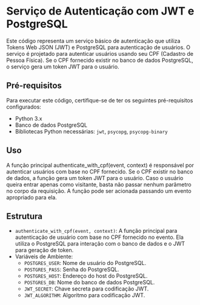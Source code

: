 # Serviço de Autenticação com JWT e PostgreSQL

Este código representa um serviço básico de autenticação que utiliza Tokens Web JSON (JWT) e PostgreSQL para autenticação de usuários. O serviço é projetado para autenticar usuários usando seu CPF (Cadastro de Pessoa Física). Se o CPF fornecido existir no banco de dados PostgreSQL, o serviço gera um token JWT para o usuário.

## Pré-requisitos

Para executar este código, certifique-se de ter os seguintes pré-requisitos configurados:

- Python 3.x
- Banco de dados PostgreSQL
- Bibliotecas Python necessárias: `jwt`, `psycopg`, `psycopg-binary`

## Uso

A função principal authenticate_with_cpf(event, context) é responsável por autenticar usuários com base no CPF fornecido. Se o CPF existir no banco de dados, a função gera um token JWT para o usuário. Caso o usuário queira entrar apenas como visitante, basta não passar nenhum parâmetro no corpo da requisição. A função pode ser acionada passando um evento apropriado para ela.

## Estrutura

- `authenticate_with_cpf(event, context)`: A função principal para autenticação de usuário com base no CPF fornecido no evento. Ela utiliza o PostgreSQL para interação com o banco de dados e o JWT para geração de token.
- Variáveis de Ambiente:
    - `POSTGRES_USER`: Nome de usuário do PostgreSQL.
    - `POSTGRES_PASS`: Senha do PostgreSQL.
    - `POSTGRES_HOST`: Endereço do host do PostgreSQL.
    - `POSTGRES_DB`: Nome do banco de dados PostgreSQL.
    - `JWT_SECRET`: Chave secreta para codificação JWT.
    - `JWT_ALGORITHM`: Algoritmo para codificação JWT.